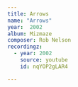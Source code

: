 ```yaml
---
title: Arrows
name: "Arrows"
year:  2002
album: Mizmaze
composer: Rob Nelson
recordingz:
  - year: 2002
    source: youtube
    id: nqYOP2gLAR4 

---
```


